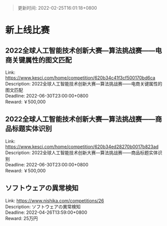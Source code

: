 > 更新时间: 2022-02-25T16:01:18+0800 

# 新上线比赛


## 2022全球人工智能技术创新大赛—算法挑战赛——电商关键属性的图文匹配
Link: https://www.kesci.com/home/competition/620b34c41f3cf500170bd6ca  
Description: 2022全球人工智能技术创新大赛—算法挑战赛——电商关键属性的图文匹配  
Deadline: 2022-06-30T23:00:00+0800  
Reward: ￥500,000  

## 2022全球人工智能技术创新大赛—算法挑战赛——商品标题实体识别
Link: https://www.kesci.com/home/competition/620b34ed28270b0017b823ad  
Description: 2022全球人工智能技术创新大赛—算法挑战赛——商品标题实体识别  
Deadline: 2022-06-30T23:00:00+0800  
Reward: ￥500,000  

## ソフトウェアの異常検知
Link: https://www.nishika.com/competitions/26  
Description: ソフトウェアの異常検知  
Deadline: 2022-04-26T13:59:00+0800  
Reward: 25万円  

